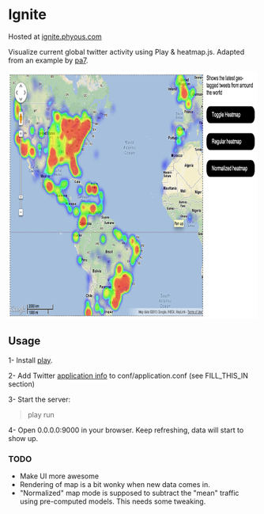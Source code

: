 Ignite
======

Hosted at [ignite.phyous.com](http://ignite.phyous.com)

Visualize current global twitter activity using Play & heatmap.js. Adapted from an example by [pa7](https://github.com/pa7/heatmap.js/blob/master/demo/maps_heatmap_layer/gmaps.html).

<center><img src="/images/example.png" height="500px"/></center>

## Usage

1- Install [play](http://www.playframework.com/documentation/2.0/Installing).

2- Add Twitter [application info](https://dev.twitter.com/apps) to conf/application.conf (see FILL_THIS_IN section)

3- Start the server:
> play run

4- Open 0.0.0.0:9000 in your browser. Keep refreshing, data will start to show up.

### TODO
- Make UI more awesome
- Rendering of map is a bit wonky when new data comes in.
- "Normalized" map mode is supposed to subtract the "mean" traffic using pre-computed models. This needs some tweaking.
